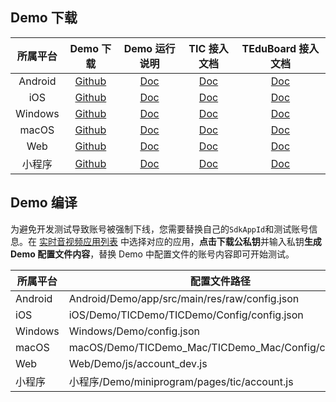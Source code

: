 ## Demo 下载

|所属平台|Demo 下载|Demo 运行说明| TIC 接入文档| TEduBoard 接入文档|
|:-:|:-:|:-:|:-:|:-:|
|Android|[Github](https://github.com/tencentyun/TIC/tree/master)|[Doc](../../Android/README.md)|[Doc](./SDK文档/Android/互动课堂接入文档.md)|[Doc](./SDK文档/Android/互动白板接入文档.md)|
|iOS|[Github](https://github.com/tencentyun/TIC/tree/master)|[Doc](../../iOS/README.md)|[Doc](./SDK文档/iOS/互动课堂接入文档.md)|[Doc](./SDK文档/iOS/互动白板接入文档.md)|
|Windows|[Github](https://github.com/tencentyun/TIC/tree/master)|[Doc](../../Windows/README.md)|[Doc](./SDK文档/Windows/互动课堂接入文档.md)|[Doc](./SDK文档/iOS/互动白板接入文档.md)|
|macOS|[Github](https://github.com/tencentyun/TIC/tree/master)|[Doc](../../macOS/README.md)|[Doc](./SDK文档/macOS/互动课堂接入文档.md)|[Doc](./SDK文档/iOS/互动白板接入文档.md)|
|Web|[Github](https://github.com/tencentyun/TIC/tree/master)|[Doc](../../Web/README.md)|[Doc](./SDK文档/Web/互动课堂接入文档.md)|[Doc](./SDK文档/iOS/互动白板接入文档.md)|
|小程序|[Github](https://github.com/tencentyun/TIC/tree/master)|[Doc](../../小程序/README.md)|[Doc](./SDK文档/小程序/互动课堂接入文档.md)|[Doc](./SDK文档/iOS/互动白板接入文档.md)|

## Demo 编译

为避免开发测试导致账号被强制下线，您需要替换自己的`SdkAppId`和测试账号信息。在 [实时音视频应用列表](https://console.cloud.tencent.com/rav) 中选择对应的应用，**点击下载公私钥**并输入私钥**生成 Demo 配置文件内容**，替换 Demo 中配置文件的账号内容即可开始测试。

|所属平台|配置文件路径|
|-|-|
|Android|Android/Demo/app/src/main/res/raw/config.json|
|iOS|iOS/Demo/TICDemo/TICDemo/Config/config.json|
|Windows|Windows/Demo/config.json|
|macOS|macOS/Demo/TICDemo_Mac/TICDemo_Mac/Config/config.json|
|Web|Web/Demo/js/account_dev.js|
|小程序|小程序/Demo/miniprogram/pages/tic/account.js|



